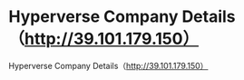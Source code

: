 # Hyperverse Company Details（http://39.101.179.150）

Hyperverse Company Details（http://39.101.179.150）